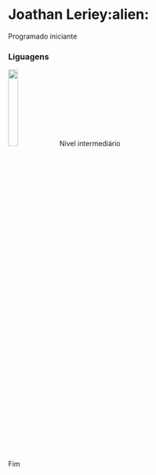 <h1>Joathan Leriey:alien:</h1>

<p>Programado iniciante</p>

<h3> Liguagens </h3>


<p><img src="https://cdn.jsdelivr.net/gh/devicons/devicon@latest/icons/javascript/javascript-original.svg" width= "20%" > Nivel intermediário</p>
<p>Fim</p>